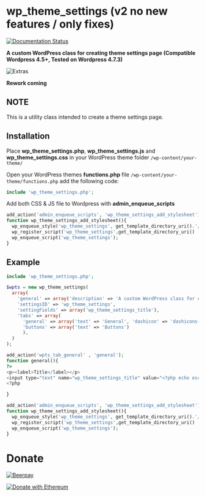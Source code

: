 # wp_theme_settings (v2 no new features / only fixes)

[![Documentation Status](https://readthedocs.org/projects/wp-theme-settings/badge/?version=2.4.5)](https://wp-theme-settings.readthedocs.io/en/2.4.5/?badge=2.4.5)

**A custom WordPress class for creating theme settings page (Compatible Wordpress 4.5+, Tested on Wordpress 4.7.3)**

![Extras](http://i.imgur.com/UI3WnJk.png)

**Rework coming**

NOTE
----
This is a utility class intended to create a theme settings page.

Installation
------------
Place **wp_theme_settings.php**, **wp_theme_settings.js** and **wp_theme_settings.css**  in your WordPress theme folder `/wp-content/your-theme/`

Open your WordPress themes **functions.php** file  `/wp-content/your-theme/functions.php` add the following code:

```php
include 'wp_theme_settings.php';
```

Add both CSS & JS file to Wordpress with **admin_enqueue_scripts**

```php
add_action('admin_enqueue_scripts', 'wp_theme_settings_add_stylesheet');
function wp_theme_settings_add_stylesheet(){
  wp_enqueue_style('wp_theme_settings', get_template_directory_uri().'/wp_theme_settings.css');
  wp_register_script('wp_theme_settings',get_template_directory_uri() . '/wp_theme_settings.js', array( 'wp-color-picker' ));
  wp_enqueue_script('wp_theme_settings');
}
```



Example
------------
```php
include 'wp_theme_settings.php';

$wpts = new wp_theme_settings(
  array(
    'general' => array('description' => 'A custom WordPress class for creating theme settings page'),
    'settingsID' => 'wp_theme_settings',
    'settingFields' => array('wp_theme_settings_title'), 
    'tabs' => array(
      'general' => array('text' => 'General', 'dashicon' => 'dashicons-admin-generic' ),
      'buttons' => array('text' => 'Buttons')
      ),
  )
);

add_action('wpts_tab_general' , 'general');
function general(){
?>
<p><label>Title</label></p>
<input type="text" name="wp_theme_settings_title" value="<?php echo esc_attr( get_option('wp_theme_settings_title') ); ?>" />
<?php

}

add_action('admin_enqueue_scripts', 'wp_theme_settings_add_stylesheet');
function wp_theme_settings_add_stylesheet(){
  wp_enqueue_style('wp_theme_settings', get_template_directory_uri().'/wp_theme_settings.css');
  wp_register_script('wp_theme_settings',get_template_directory_uri() . '/wp_theme_settings.js', array('jquery'));
  wp_enqueue_script('wp_theme_settings');
}
```
# Donate
[![Beerpay](https://beerpay.io/mattiasghodsian/wp_theme_settings/badge.svg?style=flat-square)](https://beerpay.io/mattiasghodsian/wp_theme_settings)

[![Donate with Ethereum](https://en.cryptobadges.io/badge/small/0xBBB96204E45D11C9799c6B12E6eE6F0d4A071Ef5)](https://en.cryptobadges.io/donate/0xBBB96204E45D11C9799c6B12E6eE6F0d4A071Ef5)
